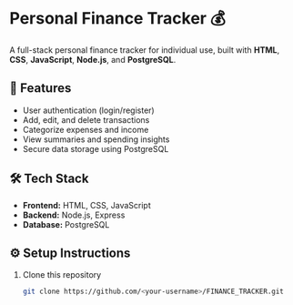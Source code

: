 # Personal Finance Tracker 💰

A full-stack personal finance tracker for individual use, built with **HTML**, **CSS**, **JavaScript**, **Node.js**, and **PostgreSQL**.

## 🚀 Features
- User authentication (login/register)
- Add, edit, and delete transactions
- Categorize expenses and income
- View summaries and spending insights
- Secure data storage using PostgreSQL

## 🛠️ Tech Stack
- **Frontend:** HTML, CSS, JavaScript  
- **Backend:** Node.js, Express  
- **Database:** PostgreSQL

## ⚙️ Setup Instructions
1. Clone this repository  
   ```bash
   git clone https://github.com/<your-username>/FINANCE_TRACKER.git